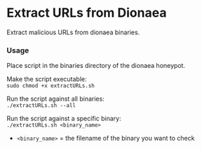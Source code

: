 # Extract URLs from Dionaea
Extract malicious URLs from dionaea binaries.

### Usage
Place script in the binaries directory of the dionaea honeypot.

Make the script executable: <br/>
```sudo chmod +x extractURLs.sh``` <br/>

Run the script against all binaries: <br/>
```./extractURLs.sh --all```

Run the script against a specific binary: <br/>
```./extractURLs.sh <binary_name>```<br/>

- `<binary_name>` = the filename of the binary you want to check


